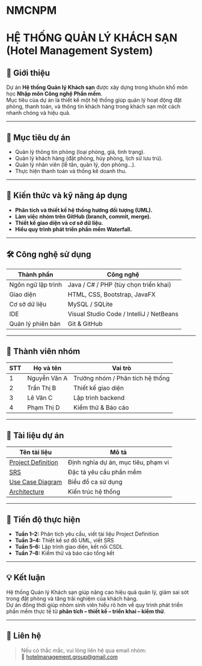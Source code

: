 # NMCNPM
# HỆ THỐNG QUẢN LÝ KHÁCH SẠN (Hotel Management System)

## 🧩 Giới thiệu
Dự án **Hệ thống Quản lý Khách sạn** được xây dựng trong khuôn khổ môn học **Nhập môn Công nghệ Phần mềm**.  
Mục tiêu của dự án là thiết kế một hệ thống giúp quản lý hoạt động đặt phòng, thanh toán, và thông tin khách hàng trong khách sạn một cách nhanh chóng và hiệu quả.

---

## 🎯 Mục tiêu dự án
- Quản lý thông tin phòng (loại phòng, giá, tình trạng).
- Quản lý khách hàng (đặt phòng, hủy phòng, lịch sử lưu trú).
- Quản lý nhân viên (lễ tân, quản lý, dọn phòng...).
- Thực hiện thanh toán và thống kê doanh thu.

---

## 🧠 Kiến thức và kỹ năng áp dụng
- **Phân tích và thiết kế hệ thống hướng đối tượng (UML).**
- **Làm việc nhóm trên GitHub (branch, commit, merge).**
- **Thiết kế giao diện và cơ sở dữ liệu.**
- **Hiểu quy trình phát triển phần mềm Waterfall.**

---

## 🛠️ Công nghệ sử dụng
| Thành phần | Công nghệ |
|-------------|------------|
| Ngôn ngữ lập trình | Java / C# / PHP (tùy chọn triển khai) |
| Giao diện | HTML, CSS, Bootstrap, JavaFX |
| Cơ sở dữ liệu | MySQL / SQLite |
| IDE | Visual Studio Code / IntelliJ / NetBeans |
| Quản lý phiên bản | Git & GitHub |

---

## 👥 Thành viên nhóm
| STT | Họ và tên | Vai trò |
|-----|------------|----------|
| 1 | Nguyễn Văn A | Trưởng nhóm / Phân tích hệ thống |
| 2 | Trần Thị B | Thiết kế giao diện |
| 3 | Lê Văn C | Lập trình backend |
| 4 | Phạm Thị D | Kiểm thử & Báo cáo |

---

## 🧾 Tài liệu dự án
| Tên tài liệu | Mô tả |
|---------------|-------|
| [Project Definition](./docs/Project_Definition.md) | Định nghĩa dự án, mục tiêu, phạm vi |
| [SRS](./docs/SRS.md) | Đặc tả yêu cầu phần mềm |
| [Use Case Diagram](./docs/Use_Case.md) | Biểu đồ ca sử dụng |
| [Architecture](./docs/Architecture.md) | Kiến trúc hệ thống |

---

## 📅 Tiến độ thực hiện
- **Tuần 1–2:** Phân tích yêu cầu, viết tài liệu Project Definition  
- **Tuần 3–4:** Thiết kế sơ đồ UML, viết SRS  
- **Tuần 5–6:** Lập trình giao diện, kết nối CSDL  
- **Tuần 7–8:** Kiểm thử và báo cáo tổng kết  

---

## 💡 Kết luận
Hệ thống Quản lý Khách sạn giúp nâng cao hiệu quả quản lý, giảm sai sót trong đặt phòng và tăng trải nghiệm của khách hàng.  
Dự án đồng thời giúp nhóm sinh viên hiểu rõ hơn về quy trình phát triển phần mềm thực tế từ **phân tích – thiết kế – triển khai – kiểm thử**.

---

## 📎 Liên hệ
> Nếu có thắc mắc, vui lòng liên hệ qua email nhóm:  
> 📧 hotelmanagement.group@gmail.com
